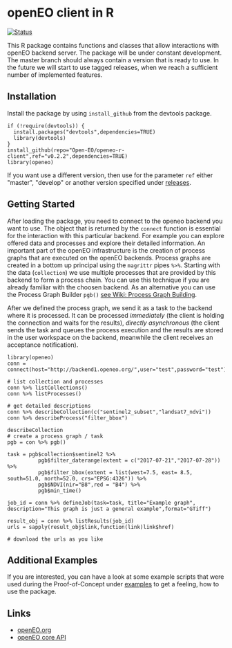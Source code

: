 # openEO client in R

[![Status](https://img.shields.io/badge/Status-proof--of--concept-yellow.svg)]()

This R package contains functions and classes that allow interactions with openEO backend server. The package will be under constant development. The master branch should always contain a version that is ready to use. In the future we will start to use tagged releases, when we reach a sufficient number of implemented features.

## Installation
Install the package by using `install_github` from the devtools package.

```
if (!require(devtools)) {
  install.packages("devtools",dependencies=TRUE)
  library(devtools)
}
install_github(repo="Open-EO/openeo-r-client",ref="v0.2.2",dependencies=TRUE)
library(openeo)
```

If you want use a different version, then use for the parameter `ref` either "master", "develop" or another version specified under [releases](https://github.com/Open-EO/openeo-r-client/releases).

## Getting Started
After loading the package, you need to connect to the openeo backend you want to use. The object that is returned by the `connect` function is essential for the interaction with this particular backend. For example you can explore offered data and processes and explore their detailed information.
An important part of the openEO infrastructure is the creation of process graphs that are executed on the openEO backends. Process graphs are created in a bottom up principal using the `magrittr` pipes `%>%`. Starting with the data (`collection`) we use multiple processes that are provided by this backend to form a process chain. You can use this technique if you are already familiar with the choosen backend. As an alternative you can use the Process Graph Builder `pgb()` [see Wiki: Process Graph Building](https://github.com/Open-EO/openeo-r-client/wiki/Process-Graph-Building).

After we defined the process graph, we send it as a task to the backend where it is processed. It can be processed _immediately_ (the client is holding the connection and waits for the results), _directly asynchronous_ (the client sends the task and queues the process execution and the results are stored in the user workspace on the backend, meanwhile the client receives an acceptance notification).

```
library(openeo)
conn = connect(host="http://backend1.openeo.org/",user="test",password="test")

# list collection and processes
conn %>% listCollections()
conn %>% listProcesses()

# get detailed descriptions
conn %>% describeCollection(c("sentinel2_subset","landsat7_ndvi"))
conn %>% describeProcess("filter_bbox")

describeCollection
# create a process graph / task
pgb = con %>% pgb()

task = pgb$collection$sentinel2 %>%
          pgb$filter_daterange(extent = c("2017-07-21","2017-07-28")) %>%
          pgb$filter_bbox(extent = list(west=7.5, east= 8.5, south=51.0, north=52.0, crs="EPSG:4326")) %>%
          pgb$NDVI(nir="B8",red = "B4") %>%
          pgb$min_time()
                                
job_id = conn %>% defineJob(task=task, title="Example graph", description="This graph is just a general example",format="GTiff")

result_obj = conn %>% listResults(job_id)
urls = sapply(result_obj$link,function(link)link$href)

# download the urls as you like
```

## Additional Examples
If you are interested, you can have a look at some example scripts that were used during the Proof-of-Concept under [examples](https://github.com/Open-EO/openeo-r-client/tree/master/examples) to get a feeling, how to use the package.

## Links
* [openEO.org](http://openeo.org/)
* [openEO core API](https://open-eo.github.io/openeo-api/)

